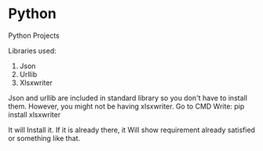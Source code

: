 # Python
Python Projects 

Libraries used:
1. Json
2. Urllib
3. Xlsxwriter

Json and urllib are included in standard library
so you don't have to install them. 
However, you might not be having xlsxwriter. 
Go to CMD
Write: pip install xlsxwriter

It will Install it. If it is already there, it 
Will show requirement already satisfied or 
something like that. 
